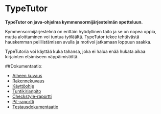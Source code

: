 ﻿# TypeTutor

**TypeTutor on java-ohjelma kymmensormijärjestelmän opetteluun.**

Kymmensormijärjestelmä on erittäin hyödyllinen taito ja se on nopea oppia, mutta aloittaminen voi tuntua työläältä. TypeTutor tekee tehtävästä hauskemman pelillistämisen avulla ja motivoi jatkamaan loppuun saakka.

TypeTutoria voi käyttää kuka tahansa, joka ei halua enää hukata aikaa kirjainten etsimiseen näppäimistöltä.

##Dokumentaatio:

* [Aiheen kuvaus](dokumentaatio/aiheenKuvausJaRakenne.md)
* [Rakennekuvaus](dokumentaatio/rakennekuvaus.md)
* [Käyttöohje](dokumentaatio/kayttoohjeet.md)
* [Tuntikirjanpito](dokumentaatio/tuntikirjanpito.md) 
* [Checkstyle-raportti](https://htmlpreview.github.io/?https://github.com/MelDv/TypeTutor/blob/master/dokumentaatio/site/checkstyle.html)
* [Pit-raportti](https://htmlpreview.github.io/?https://github.com/MelDv/TypeTutor/blob/master/dokumentaatio/pit/201610222324/index.html)
* [Testausdokumentaatio](dokumentaatio/testausdokumentaatio.md)
